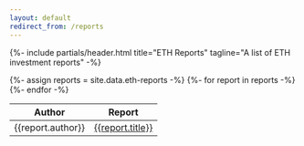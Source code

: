 ```yaml
---
layout: default
redirect_from: /reports
---
```



{%- include partials/header.html title="ETH Reports" tagline="A list of ETH investment reports" -%}


<!-- Content -->
<section id="reports" class="pb-5">
  <div class="container">
    <div class="table-responsive mx-auto" style="max-width: 40rem;">
      <table id="reportsTable" class="table">
        <thead>
          <tr>
            <th scope="col">Author</th>
            <th scope="col">Report</th>
          </tr>
        </thead>
        <tbody>
          {%- assign reports = site.data.eth-reports -%}
          {%- for report in reports -%}
            <tr>
              <td>{{report.author}}</td>
              <td><a href="{{report.link}}" target="_blank">{{report.title}}</a></td>
            </tr>
          {%- endfor -%}
        </tbody>
      </table>
    </div>
  </div>
</section>
